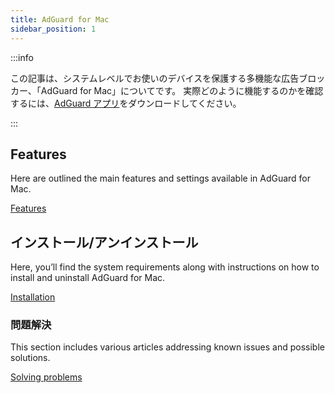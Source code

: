 ```yaml
---
title: AdGuard for Mac
sidebar_position: 1
---
```


:::info

この記事は、システムレベルでお使いのデバイスを保護する多機能な広告ブロッカー、「AdGuard for Mac」についてです。 実際どのように機能するのかを確認するには、[AdGuard アプリ](https://agrd.io/download-kb-adblock)をダウンロードしてください。

:::

## Features

Here are outlined the main features and settings available in AdGuard for Mac.

[Features](/adguard-for-mac/features/features.md)

## インストール/アンインストール

Here, you’ll find the system requirements along with instructions on how to install and uninstall AdGuard for Mac.

[Installation](/adguard-for-mac/installation.md)

### 問題解決

This section includes various articles addressing known issues and possible solutions.

[Solving problems](/adguard-for-mac/solving-problems/solving-problems.md)
